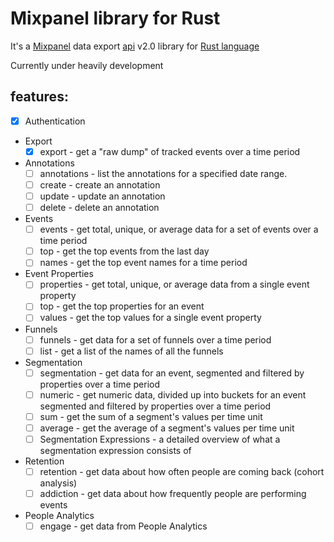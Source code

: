# Mixpanel library for Rust

It's a [Mixpanel](https://mixpanel.com) data export [api](https://mixpanel.com/docs/api-documentation/data-export-api) v2.0 library for [Rust language](http://www.rust-lang.org)

Currently under heavily development

## features:
* [x] Authentication
* Export
  * [x] export - get a "raw dump" of tracked events over a time period
* Annotations
  * [ ] annotations - list the annotations for a specified date range.
  * [ ] create - create an annotation
  * [ ] update - update an annotation
  * [ ] delete - delete an annotation
* Events
  * [ ] events - get total, unique, or average data for a set of events over a time period
  * [ ] top - get the top events from the last day
  * [ ] names - get the top event names for a time period
* Event Properties
  * [ ] properties - get total, unique, or average data from a single event property
  * [ ] top - get the top properties for an event
  * [ ] values - get the top values for a single event property
* Funnels
  * [ ] funnels - get data for a set of funnels over a time period
  * [ ] list - get a list of the names of all the funnels
* Segmentation
  * [ ] segmentation - get data for an event, segmented and filtered by properties over a time period
  * [ ] numeric - get numeric data, divided up into buckets for an event segmented and filtered by properties over a time period
  * [ ] sum - get the sum of a segment's values per time unit
  * [ ] average - get the average of a segment's values per time unit
  * [ ] Segmentation Expressions - a detailed overview of what a segmentation expression consists of
* Retention
  * [ ] retention - get data about how often people are coming back (cohort analysis)
  * [ ] addiction - get data about how frequently people are performing events
* People Analytics
  * [ ] engage - get data from People Analytics

